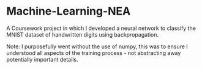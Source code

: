 # Machine-Learning-NEA
A Coursework project in which I developed a neural network to classify the MNIST dataset of handwritten digits using backpropagation.

Note:
I purposefully went without the use of numpy, this was to ensure I understood all aspects of the training process - not abstracting away potentially important details.
